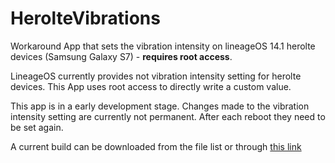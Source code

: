 # HerolteVibrations
Workaround App that sets the vibration intensity on lineageOS 14.1 herolte devices (Samsung Galaxy S7) - **requires root access**.

LineageOS currently provides not vibration intensity setting for herolte devices. This App uses root access to directly write a custom value.

This app is in a early development stage. Changes made to the vibration intensity setting are currently not permanent. After each reboot they need to be set again.

A current build can be downloaded from the file list or through [this link](https://github.com/plan5/HerolteVibrations/blob/master/app-release.apk?raw=true)
